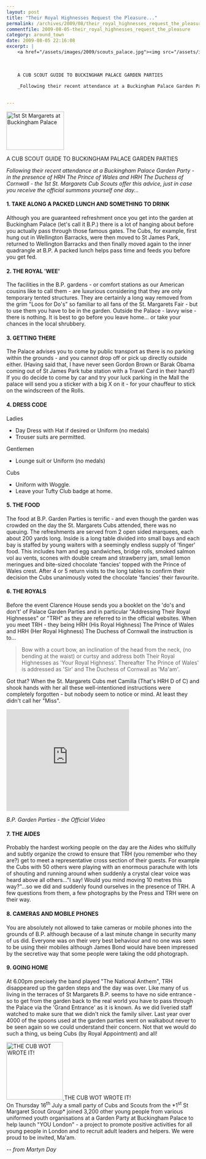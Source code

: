 ```yaml
---
layout: post
title: "Their Royal Highnesses Request the Pleasure..."
permalink: /archives/2009/08/their_royal_highnesses_request_the_pleasure.html
commentfile: 2009-08-05-their_royal_highnesses_request_the_pleasure
category: around_town
date: 2009-08-05 22:16:08
excerpt: |
    <a href="/assets/images/2009/scouts_palace.jpg"><img src="/assets/images/2009/scouts_palace-thumb.jpg" width="150" height="100" alt="1st St Margarets at Buckingham Palace" class="photo right" /></a>
    
    
    
    A CUB SCOUT GUIDE TO BUCKINGHAM PALACE GARDEN PARTIES
    
    _Following their recent attendance at a Buckingham Palace Garden Party - in the presence of HRH The Prince of Wales and HRH The Duchess of Cornwall - the 1st St. Margarets Cub Scouts offer this advice, just in case you receive the official summons yourself one day..._
    

---
```


<a href="/assets/images/2009/scouts_palace.jpg"><img src="/assets/images/2009/scouts_palace-thumb.jpg" width="150" height="100" alt="1st St Margarets at Buckingham Palace" class="photo right" /></a>

A CUB SCOUT GUIDE TO BUCKINGHAM PALACE GARDEN PARTIES

*Following their recent attendance at a Buckingham Palace Garden Party - in the presence of HRH The Prince of Wales and HRH The Duchess of Cornwall - the 1st St. Margarets Cub Scouts offer this advice, just in case you receive the official summons yourself one day...*

#### 1. TAKE ALONG A PACKED LUNCH AND SOMETHING TO DRINK

Although you are guaranteed refreshment once you get into the garden at Buckingham Palace (let's call it B.P.) there is a lot of hanging about before you actually pass through those famous gates. The Cubs, for example, first hung out in Wellington Barracks, were then moved to St James Park, returned to Wellington Barracks and then finally moved again to the inner quadrangle at B.P. A packed lunch helps pass time and feeds you before you get fed.

#### 2. THE ROYAL 'WEE'

The facilities in the B.P. gardens - or comfort stations as our American cousins like to call them - are luxurious considering that they are only temporary tented structures. They are certainly a long way removed from the grim "Loos for Do's" so familiar to all fans of the St. Margarets Fair - but to use them you have to be in the garden. Outside the Palace - lavvy wise - there is nothing. It is best to go before you leave home... or take your chances in the local shrubbery.

#### 3. GETTING THERE

The Palace advises you to come by public transport as there is no parking within the grounds - and you cannot drop off or pick up directly outside either. (Having said that, I have never seen Gordon Brown or Barak Obama coming out of St James Park tube station with a Travel Card in their hand!) If you do decide to come by car and try your luck parking in the Mall the palace will send you a sticker with a big X on it - for your chauffeur to stick on the windscreen of the Rolls.

#### 4. DRESS CODE

Ladies

-   Day Dress with Hat if desired or Uniform (no medals)
-   Trouser suits are permitted.

Gentlemen

-   Lounge suit or Uniform (no medals)

Cubs

-   Uniform with Woggle.
-   Leave your Tufty Club badge at home.

#### 5. THE FOOD

The food at B.P. Garden Parties is terrific - and even though the garden was crowded on the day the St. Margarets Cubs attended, there was no queuing. The refreshments are served from 2 open sided marquees, each about 200 yards long. Inside is a long table divided into small bays and each bay is staffed by young waiters with a seemingly endless supply of 'finger' food. This includes ham and egg sandwiches, bridge rolls, smoked salmon vol au vents, scones with double cream and strawberry jam, small lemon meringues and bite-sized chocolate 'fancies' topped with the Prince of Wales crest. After 4 or 5 return visits to the long tables to confirm their decision the Cubs unanimously voted the chocolate 'fancies' their favourite.

#### 6. THE ROYALS

Before the event Clarence House sends you a booklet on the 'do's and don't' of Palace Garden Parties and in particular "Addressing Their Royal Highnesses" or "TRH" as they are referred to in the official websites. When you meet TRH - they being HRH (His Royal Highness) The Prince of Wales and HRH (Her Royal Highness) The Duchess of Cornwall the instruction is to...

> Bow with a court bow, an inclination of the head from the neck, (no bending at the waist) or curtsy and address both Their Royal Highnesses as 'Your Royal Highness'. Thereafter The Prince of Wales' is addressed as 'Sir' and The Duchess of Cornwall as 'Ma'am'.

Got that? When the St. Margarets Cubs met Camilla (That's HRH D of C) and shook hands with her all these well-intentioned instructions were completely forgotten - but nobody seem to notice or mind. At least they didn't call her "Miss".

<object width="320" height="265">
<param name="movie" value="/assets/images/2009/gKiOcdM6Gbk&hl=en&fs=1&"></param><param name="allowFullScreen" value="true"></param><param name="allowscriptaccess" value="always"></param><embed src="http://www.youtube.com/v/gKiOcdM6Gbk&hl=en&fs=1&" type="application/x-shockwave-flash" allowscriptaccess="always" allowfullscreen="true" width="320" height="265"></embed></object>

*B.P. Garden Parties - the Official Video*

#### 7. THE AIDES

Probably the hardest working people on the day are the Aides who skilfully and subtly organize the crowd to ensure that TRH (you remember who they are?) get to meet a representative cross section of their guests. For example the Cubs with 50 others were playing with an enormous parachute with lots of shouting and running around when suddenly a crystal clear voice was heard above all others..."I say! Would you mind moving 10 metres this way?"...so we did and suddenly found ourselves in the presence of TRH. A few questions from them, a few photographs by the Press and TRH were on their way.

#### 8. CAMERAS AND MOBILE PHONES

You are absolutely not allowed to take cameras or mobile phones into the grounds of B.P. although because of a last minute change in security many of us did. Everyone was on their very best behaviour and no one was seen to be using their mobiles although James Bond would have been impressed by the secretive way that some people were taking the odd photograph.

#### 9. GOING HOME

At 6.00pm precisely the band played "The National Anthem", TRH disappeared up the garden steps and the day was over. Like many of us living in the terraces of St Margarets B.P. seems to have no side entrance - so to get from the garden back to the real world you have to pass through the Palace via the 'Grand Entrance' as it is known. As we did liveried staff watched to make sure that we didn't nick the family silver. Last year over 4000 of the spoons used at the garden parties went on walkabout never to be seen again so we could understand their concern. Not that we would do such a thing, us being Cubs (by Royal Appointment) and all!

<div markdown="1" class="img_caption right">
<a href="/assets/images/2009/wolf_clubs_1953.jpg"><img src="/assets/images/2009/wolf_clubs_1953-thumb.jpg" width="147" height="150" alt="THE CUB WOT WROTE IT!" class="photo" />
</a><span>THE CUB WOT WROTE IT!</span>

</div>
On Thursday 16<sup>th</sup> July a small party of Cubs and Scouts from the *1<sup>st</sup> St Margaret Scout Group* joined 3,200 other young people from various uniformed youth organisations at a Garden Party at Buckingham Palace to help launch "YOU London" - a project to promote positive activities for all young people in London and to recruit adult leaders and helpers. We were proud to be invited, Ma'am.

<cite>-- from Martyn Day</cite>
